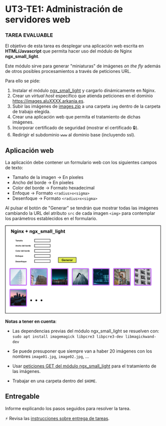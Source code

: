 # UT3-TE1: Administración de servidores web

### TAREA EVALUABLE

El objetivo de esta tarea es desplegar una aplicación web escrita en **HTML/Javascript** que permita hacer uso del módulo de Nginx **ngx_small_light**.

Este módulo sirve para generar "miniaturas" de imágenes _on the fly_ además de otros posibles procesamientos a través de peticiones URL.

Para ello se pide:

1. Instalar el módulo [ngx_small_light](https://github.com/cubicdaiya/ngx_small_light) y cargarlo dinámicamente en Nginx.
2. Crear un _virtual host_ específico que atienda peticiones en el dominio https://images.aluXXXX.arkania.es.
3. Subir las imágenes de [images.zip](./files/images.zip) a una carpeta `img` dentro de la carpeta de trabajo elegida.
4. Crear una aplicación web que permita el tratamiento de dichas imágenes.
5. Incorporar certificado de seguridad (mostrar el certificado 🔒).
6. Redirigir el subdominio `www` al dominio base (incluyendo ssl).

## Aplicación web

La aplicación debe contener un formulario web con los siguientes campos de texto:

- Tamaño de la imagen → En píxeles
- Ancho del borde → En píxeles
- Color del borde → Formato hexadecimal
- Enfoque → Formato `<radius>x<sigma>`
- Desenfoque → Formato `<radius>x<sigma>`

Al pulsar el botón de "Generar" se tendrán que mostrar todas las imágenes cambiando la URL del atributo `src` de cada imagen `<img>` para contemplar los parámetros establecidos en el formulario.

![UT3-TE1 Mockup](./images/ut3-te1_mockup.jpg)

**Notas a tener en cuenta**:

- Las dependencias previas del módulo ngx_small_light se resuelven con: `sudo apt install imagemagick libpcre3 libpcre3-dev libmagickwand-dev`

- Se puede presuponer que siempre van a haber 20 imágenes con los nombres `image01.jpg`, `image02.jpg`, ...
- Usar [peticiones GET del módulo ngx_small_light](https://github.com/cubicdaiya/ngx_small_light#using-get-parameters) para el tratamiento de las imágenes.
- Trabajar en una carpeta dentro del `$HOME`.

## Entregable

Informe explicando los pasos seguidos para resolver la tarea.

⚡ Revisa las [instrucciones sobre entrega de tareas](../../ut0/assignment-deliveries.md).
